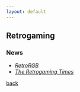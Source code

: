 ```yaml
---
layout: default
---
```


## Retrogaming

### News

* _[RetroRGB](http://retrorgb.com/)_
* _[The Retrogaming Times](http://www.classicplastic.net/trt/)_

[back](../)
